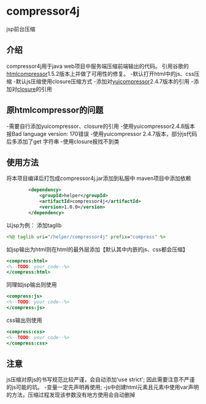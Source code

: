 compressor4j
============

jsp前台压缩

介绍
----

compressor4j用于java web项目中服务端压缩前端输出的代码。
引用谷歌的[htmlcompressor](http://code.google.com/p/htmlcompressor/)1.5.2版本上并做了可用性的修复。
-默认打开html中的js、css压缩
-默认js压缩使用closure压缩方式
-添加对[yuicompressor](https://github.com/yui/yuicompressor)2.4.7版本的引用
-添加对[closure](https://developers.google.com/closure/compiler/)的引用

原htmlcompressor的问题
----------------------

-需要自行添加yuicompressor、closure的引用
-使用yuicompressor2.4.8版本报Bad language version: 170错误
-使用yuicompressor 2.4.7版本，部分js代码后多添加了get 字符串
-使用closure报找不到类


使用方法
--------

将本项目编译后打包成compressor4j.jar添加到私服中
maven项目中添加依赖
```xml
		<dependency>
			<groupId>helper</groupId>
			<artifactId>compressor4j</artifactId>
			<version>1.0.0</version>
		</dependency>
```
以jsp为例：
添加taglib
```jsp
<%@ taglib uri="/helper/compressor4j" prefix="compress" %>
```
如jsp输出为html则在html的最外层添加【默认其中内嵌的js、css都会压缩】
```jsp
<compress:html>
<%--TODO: your code--%>
</compress:html>
```
同理如jsp输出则使用
```jsp
<compress:js>
<%--TODO: your code--%>
</compress:js>
```
css输出则使用
```jsp
<compress:css>
<%--TODO: your code--%>
</compress:css>
```
注意
----
js压缩对原js的书写规范比较严谨，会自动添加'use strict';
因此需要注意不严谨的js可能的坑。
-变量一定先声明再使用;
-js中创建html元素且元素中使用var声明的方法，压缩过程发现该参数没有地方使用会自动删掉

